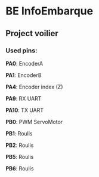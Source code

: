 # BE InfoEmbarque

## Project voilier

### Used pins:

**PA0**:    EncoderA

**PA1**:    EncoderB

**PA4**:    Encoder index (Z)

    
**PA9**:    RX UART

**PA10**:   TX UART


**PB0**:    PWM ServoMotor


**PB1**:    Roulis

**PB2**:    Roulis

**PB5**:    Roulis

**PB6**:    Roulis
